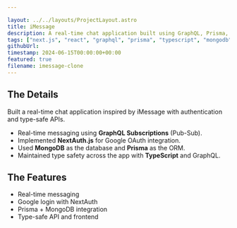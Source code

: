 ```yaml
---

layout: ../../layouts/ProjectLayout.astro
title: iMessage
description: A real-time chat application built using GraphQL, Prisma, MongoDB, and Next.js.
tags: ["next.js", "react", "graphql", "prisma", "typescript", "mongodb", "next-auth"]
githubUrl: 
timestamp: 2024-06-15T00:00:00+00:00
featured: true
filename: imessage-clone
---
```


## The Details

Built a real-time chat application inspired by iMessage with authentication and type-safe APIs.

- Real-time messaging using **GraphQL Subscriptions** (Pub-Sub).
- Implemented **NextAuth.js** for Google OAuth integration.
- Used **MongoDB** as the database and **Prisma** as the ORM.
- Maintained type safety across the app with **TypeScript** and GraphQL.

## The Features

- Real-time messaging
- Google login with NextAuth
- Prisma + MongoDB integration
- Type-safe API and frontend
